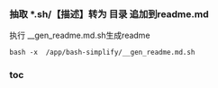 ###  抽取 *.sh/【描述】转为 目录 追加到readme.md

执行 __gen_readme.md.sh生成readme

```shell
bash -x  /app/bash-simplify/__gen_readme.md.sh 
```


### toc
